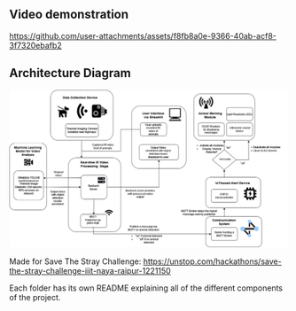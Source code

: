 ## Video demonstration 



https://github.com/user-attachments/assets/f8fb8a0e-9366-40ab-acf8-3f7320ebafb2



## Architecture Diagram

![](https://github.com/rbSparky/thermal-detection-hackathon/blob/main/arch.jpg)


Made for Save The Stray Challenge: https://unstop.com/hackathons/save-the-stray-challenge-iiit-naya-raipur-1221150

Each folder has its own README explaining all of the different components of the project.
